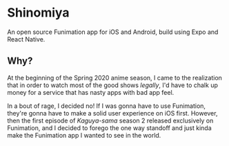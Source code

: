 # Shinomiya
An open source Funimation app for iOS and Android, build using Expo and React Native.

## Why?
At the beginning of the Spring 2020 anime season, I came to the realization that in order to watch most of the good shows *legally*, I'd have to chalk up money for a service that has nasty apps with bad app feel.

In a bout of rage, I decided no! If I was gonna have to use Funimation, they're gonna have to make a solid user experience on iOS first. However, then the first episode of *Kaguya-sama* season 2 released exclusively on Funimation, and I decided to forego the one way standoff and just kinda make the Funimation app I wanted to see in the world.